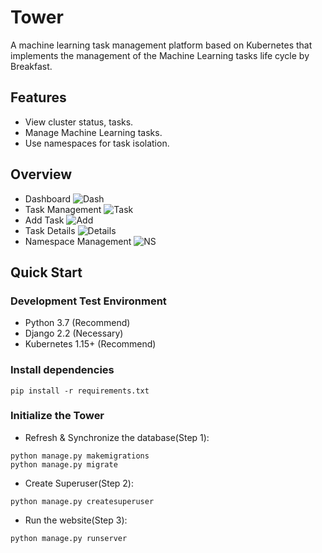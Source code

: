 # Tower
A machine learning task management 
platform based on Kubernetes that implements the management of the Machine 
Learning tasks life cycle by Breakfast.
## Features
- View cluster status, tasks.
- Manage Machine Learning tasks.
- Use namespaces for task isolation.
## Overview
- Dashboard
![Dash](https://github.com/NJUPT-ISL/Tower/blob/master/img/dash.png)
- Task Management
![Task](https://github.com/NJUPT-ISL/Tower/blob/master/img/task.png)
- Add Task
![Add](https://github.com/NJUPT-ISL/Tower/blob/master/img/create.png)
- Task Details
![Details](https://github.com/NJUPT-ISL/Tower/blob/master/img/details.png)
- Namespace Management
![NS](https://github.com/NJUPT-ISL/Tower/blob/master/img/ns.png)

## Quick Start 
### Development Test Environment
- Python 3.7 (Recommend)
- Django 2.2 (Necessary)
- Kubernetes 1.15+ (Recommend)

### Install dependencies
```shell script
pip install -r requirements.txt
```
### Initialize the Tower
- Refresh & Synchronize the database(Step 1):
```shell script
python manage.py makemigrations
python manage.py migrate
```
- Create Superuser(Step 2):
```shell script
python manage.py createsuperuser
```
- Run the website(Step 3):
```shell script
python manage.py runserver
```
